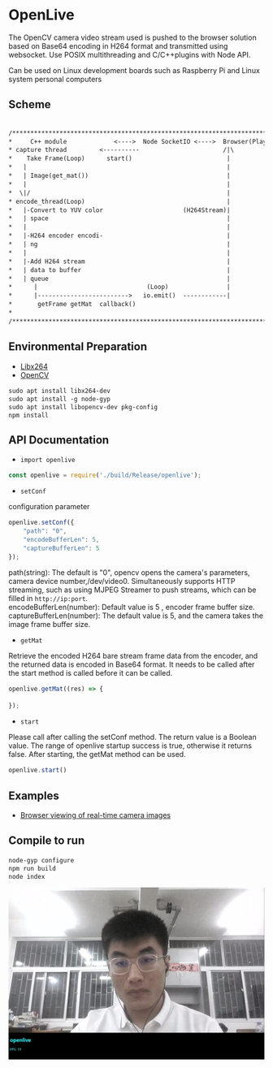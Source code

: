 # OpenLive

The OpenCV camera video stream used is pushed to the browser solution based on Base64 encoding in H264 format and transmitted using websocket. Use POSIX multithreading and C/C++plugins with Node API.

Can be used on Linux development boards such as Raspberry Pi and Linux system personal computers

## Scheme

```txt

/**************************************************************************/
*     C++ module             <---->  Node SocketIO <---->  Browser(Player) *
* capture thread         <----------                       /|\              *
*    Take Frame(Loop)      start()                          |               *
*   |                                                       |               *
*   | Image(get_mat())                                      |               *
*   |                                                       |               *
*  \|/                                                      |               *
* encode_thread(Loop)                                       |               *
*   |-Convert to YUV color                      (H264Stream)|               *
*   | space                                                 |               *
*   |                                                       |               *
*   |-H264 encoder encodi-                                  |               *
*   | ng                                                    |               *
*   |                                                       |               *
*   |-Add H264 stream                                       |               *
*   | data to buffer                                        |               *
*   | queue                                                 |               *
*      |                              (Loop)                |               *
*      |------------------------->   io.emit()  ------------|               *
*       getFrame getMat  callback()                                         *
*                                                                           *
/**************************************************************************/
```

## Environmental Preparation

* [Libx264](https://www.videolan.org/developers/x264.html)
* [OpenCV](https://github.com/opencv/opencv)

```shell
sudo apt install libx264-dev
sudo apt install -g node-gyp
sudo apt install libopencv-dev pkg-config
npm install
```

## API Documentation

* `import openlive`

```js
const openlive = require('./build/Release/openlive');
```

* `setConf`

configuration parameter

```js
openlive.setConf({
    "path": "0",
    "encodeBufferLen": 5,
    "captureBufferLen": 5
});
```

path(string): The default is "0", opencv opens the camera's parameters, camera device number,/dev/video0. Simultaneously supports HTTP streaming, such as using MJPEG Streamer to push streams, which can be filled in ` http://ip:port `.  
encodeBufferLen(number): Default value is 5 , encoder frame buffer size.
captureBufferLen(number): The default value is 5, and the camera takes the image frame buffer size.  

* `getMat`

Retrieve the encoded H264 bare stream frame data from the encoder, and the returned data is encoded in Base64 format. It needs to be called after the start method is called before it can be called.

```js
openlive.getMat((res) => {

});
```

* `start`

Please call after calling the setConf method. The return value is a Boolean value. The range of openlive startup success is true, otherwise it returns false. After starting, the getMat method can be used.

```js
openlive.start()
```

## Examples

* [Browser viewing of real-time camera images](./index.js)

## Compile to run

```shell
node-gyp configure
npm run build
node index
```

![show](./resources/2023-04-14213407.jpg)
